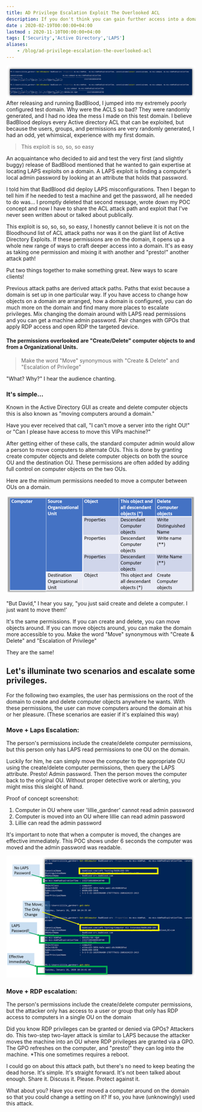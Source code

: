 ```yaml
---
title: AD Privilege Escalation Exploit The Overlooked ACL
description: If you don't think you can gain further access into a domain, think again. Use simple permissions to alter the domain and escalate privileges even further
date : 2020-02-19T00:00:00+04:00
lastmod : 2020-11-10T00:00:00+04:00
tags: ['Security','Active Directory','LAPS']
aliases:
    - /blog/ad-privilege-escalation-the-overlooked-acl
---
```


![privileged escalation active directory](images/privesc1.png?classes=shadow&width=60pc)
After releasing and running BadBlood, I jumped into my extremely poorly configured test domain. Why were the ACLS so bad? They were randomly generated, and I had no idea the mess I made on this test domain. I believe BadBlood deploys every Active directory ACL that can be exploited, but because the users, groups, and permissions are very randomly generated, I had an odd, yet whimsical, experience with my first domain. 

> This exploit is so, so, so easy
 
An acquaintance who decided to aid and test the very first (and slightly buggy) release of BadBlood mentioned that he wanted to gain expertise at locating LAPS exploits on a domain. A LAPS exploit is finding a computer's local admin password by looking at an attribute that holds that password. 

 

I told him that BadBlood did deploy LAPS misconfigurations. Then I began to tell him if he needed to test a machine and get the password, all he needed to do was… I promptly deleted that second message, wrote down my POC concept and now I have to share the ACL attack path and exploit that I've never seen written about or talked about publically.

 

This exploit is so, so, so, so easy, I honestly cannot believe it is not on the Bloodhound list of ACL attack paths nor was it on the giant list of Active Directory Exploits. If these permissions are on the domain, it opens up a whole new range of ways to craft deeper access into a domain. It's as easy as taking one permission and mixing it with another and "presto!" another attack path!

 

Put two things together to make something great. New ways to scare clients!
 

Previous attack paths are derived attack paths. Paths that exist because a domain is set up in one particular way. If you have access to change how objects on a domain are arranged, how a domain is configured, you can do much more on the domain and find many more places to escalate privileges. Mix changing the domain around with LAPS read permissions and you can get a machine admin password. Pair changes with GPOs that apply RDP access and open RDP the targeted device.  

 

#### The permissions overlooked are "Create/Delete" computer objects to and from a Organizational Units.

> Make the word "Move" synonymous with "Create & Delete" and "Escalation of Privilege"
 

"What? Why?" I hear the audience chanting.

### It's simple...
Known in the Active Directory GUI as create and delete computer objects this is also known as "moving computers around a domain."

Have you ever received that call, "I can't move a server into the right OU!" or "Can I please have access to move this VIPs machine?"


After getting either of these calls, the standard computer admin would allow a person to move computers to alternate OUs. This is done by granting create computer objects and delete computer objects on both the source OU and the destination OU. These permissions are often added by adding full control on computer objects on the two OUs. 

Here are the minimum permissions needed to move a computer between OUs on a domain.

![privileged escalation active directory](images/privesc2.png?classes=shadow&width=60pc)

"But David," I hear you say, "you just said create and delete a computer. I just want to move them!'

 

It's the same permissions. If you can create and delete, you can move objects around. If you can move objects around, you can make the domain more accessible to you. Make the word "Move" synonymous with "Create & Delete" and "Escalation of Privilege"

 
They are the same!

 

## Let's illuminate two scenarios and escalate some privileges.
 

For the following two examples, the user has permissions on the root of the domain to create and delete computer objects anywhere he wants. With these permissions, the user can move computers around the domain at his or her pleasure. (These scenarios are easier if it's explained this way)

 

### Move + Laps Escalation:
The person's permissions include the create/delete computer permissions, but this person only has LAPS read permissions to one OU on the domain.

 

Luckily for him, he can simply move the computer to the appropriate OU using the create/delete computer permissions, then query the LAPS attribute. Presto! Admin password. Then the person moves the computer back to the original OU. Without proper detective work or alerting, you might miss this sleight of hand. 

Proof of concept screenshot: 

1. Computer in OU where user 'lillie_gardner' cannot read admin password
1. Computer is moved into an OU where lillie can read admin password
1. Lillie can read the admin password

 
It's important to note that when a computer is moved, the changes are effective immediately.  This POC shows under 6 seconds the computer was moved and the admin password was readable.

![privileged escalation active directory](images/privesc3.png?classes=shadow&width=60pc)

### Move + RDP escalation:
The person's permissions include the create/delete computer permissions, but the attacker only has access to a user or group that only has RDP access to computers in a single OU on the domain

 

Did you know RDP privileges can be granted or denied via GPOs? Attackers do. This two-step two-layer attack is similar to LAPS because the attacker moves the machine into an OU where RDP privileges are granted via a GPO. The GPO refreshes on the computer, and "presto!" they can log into the machine. *This one sometimes requires a reboot. 

 

I could go on about this attack path, but there's no need to keep beating the dead horse. It's simple. It's straight forward. It's not been talked about enough. Share it. Discuss it. Please. Protect against it. 

 

What about you? Have you ever moved a computer around on the domain so that you could change a setting on it? If so, you have (unknowingly) used this attack.